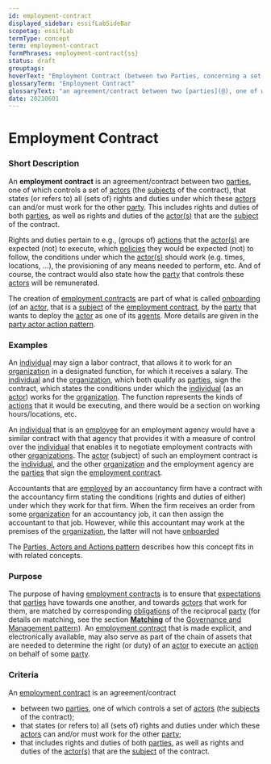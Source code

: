 ```yaml
---
id: employment-contract
displayed_sidebar: essifLabSideBar
scopetag: essifLab
termType: concept
term: employment-contract
formPhrases: employment-contract{ss}
status: draft
grouptags:
hoverText: "Employment Contract (between two Parties, concerning a set of Actors): an agreement/contract between these Parties that states (or refers to) all (sets of) rights and duties under which the Actors (the Subjects of the contract), that are controlled by one Party, can and/or must work for the other Party."
glossaryTerm: "Employment Contract"
glossaryText: "an agreement/contract between two [parties](@), one of which controls a set of [actor](@) (the [subject](@) of the contract), that states (or refers to) all (sets of) rights and duties under which these [actor](@) can and/or must work for the other [party](@)."
date: 20210601
---
```


# Employment Contract


### Short Description

An **employment contract** is an agreement/contract between two [parties](@), one of which controls a set of [actors](@) (the [subjects](@) of the contract), that states (or refers to) all (sets of) rights and duties under which these [actors](@) can and/or must work for the other [party](@). This includes rights and duties of both [parties](@), as well as rights and duties of the [actor(s)](@) that are the [subject](@) of the contract.

Rights and duties pertain to e.g., (groups of) [actions](@) that the [actor(s)](@) are expected (not) to execute, which [policies](@) they would be expected (not) to follow, the conditions under which the [actor(s)](@) should work (e.g. times, locations, ...), the provisioning of any means needed to perform, etc. And of course, the contract would also state how the [party](@) that controls these [actors](@) will be remunerated.

The creation of [employment contracts](employment-contract@) are part of what is called [onboarding](@) (of an [actor](@), that is a [subject](@) of the [employment contract](@), by the [party](@) that wants to deploy the [actor](@) as one of its [agents](@). More details are given in the [party actor action pattern](pattern-party-actor-action@).

### Examples

An [individual](human-being@) may sign a labor contract, that allows it to work for an [organization](@) in a designated function, for which it receives a salary. The [individual](human-being@) and the [organization](@), which both qualify as [parties](@), sign the contract, which states the conditions under which the [individual](human-being@) (as an [actor](@)) works for the [organization](@). The function represents the kinds of [actions](@) that it would be executing, and there would be a section on working hours/locations, etc.

An [individual](human-being@) that is an [employee](@) for an employment agency would have a similar contract with that agency that provides it with a measure of control over the [individual](human-being@) that enables it to negotiate employment contracts with other [organizations](@). The [actor](@) (subject) of such an employment contract is the [individual](human-being@), and the other [organization](@) and the employment agency are the [parties](@) that sign the [employment contract](@).

Accountants that are [employed](employee@) by an accountancy firm have a contract with the accountancy firm stating the conditions (rights and duties of either) under which they work for that firm. When the firm receives an order from some [organization](@) for an accountancy job, it can then assign the accountant to that job. However, while this accountant may work at the premises of the [organization](@), the latter will not have [onboarded](onboarding@)

The [Parties, Actors and Actions pattern](pattern-party-actor-action@) describes how this concept fits in with related concepts.

### Purpose

The purpose of having [employment contracts](employment-contract@) is to ensure that [expectations](@) that [parties](@) have towards one another, and towards [actors](@) that work for them, are matched by corresponding [obligations](@) of the reciprocal [party](@) (for details on matching, see the section **[Matching](pattern-governance-and-management#matching)** of the [Governance and Management pattern](pattern-governance-and-management@)). An [employment contract](@) that is made explicit, and electronically available, may also serve as part of the chain of assets that are needed to determine the right (or duty) of an [actor](@) to execute an [action](@) on behalf of some [party](@).
### Criteria

An [employment contract](@) is an agreement/contract
- between two [parties](@), one of which controls a set of [actors](@) (the [subjects](@) of the contract);
- that states (or refers to) all (sets of) rights and duties under which these [actors](@) can and/or must work for the other [party](@);
- that includes rights and duties of both [parties](@), as well as rights and duties of the [actor(s)](@) that are the [subject](@) of the contract.